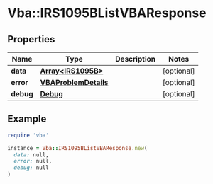# Vba::IRS1095BListVBAResponse

## Properties

| Name | Type | Description | Notes |
| ---- | ---- | ----------- | ----- |
| **data** | [**Array&lt;IRS1095B&gt;**](IRS1095B.md) |  | [optional] |
| **error** | [**VBAProblemDetails**](VBAProblemDetails.md) |  | [optional] |
| **debug** | [**Debug**](Debug.md) |  | [optional] |

## Example

```ruby
require 'vba'

instance = Vba::IRS1095BListVBAResponse.new(
  data: null,
  error: null,
  debug: null
)
```

